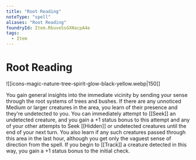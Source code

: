 ```yaml
---
title: "Root Reading"
noteType: "spell"
aliases: "Root Reading"
foundryId: Item.Rbuve5sGXNacpA4e
tags:
  - Item
---
```


# Root Reading
![[icons-magic-nature-tree-spirit-glow-black-yellow.webp|150]]

You gain general insights into the immediate vicinity by sending your sense through the root systems of trees and bushes. If there are any unnoticed Medium or larger creatures in the area, you learn of their presence and they're undetected to you. You can immediately attempt to [[Seek]] an undetected creature, and you gain a +1 status bonus to this attempt and any of your other attempts to Seek [[Hidden]] or undetected creatures until the end of your next turn. You also learn if any such creatures passed through this area in the last hour, although you get only the vaguest sense of direction from the spell. If you begin to [[Track]] a creature detected in this way, you gain a +1 status bonus to the initial check.
